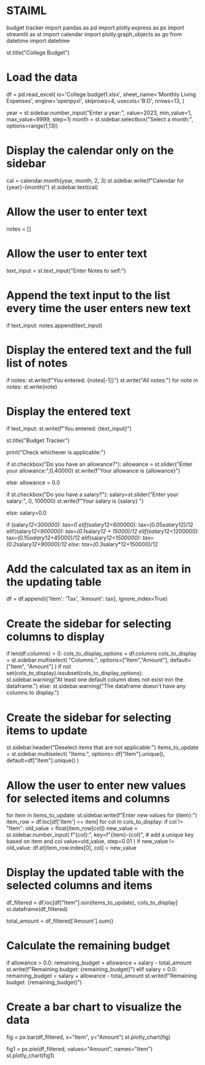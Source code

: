 # STAIML
budget tracker
import pandas as pd
import plotly.express as px
import streamlit as st
import calendar
import plotly.graph_objects as go
from datetime import datetime

st.title("College Budget")

# Load the data
df = pd.read_excel(
    io='College budget1.xlsx',
    sheet_name='Monthly Living Expenses',
    engine='openpyxl',
    skiprows=4,
    usecols='B:D',
    nrows=13,
)

year = st.sidebar.number_input("Enter a year:", value=2023, min_value=1, max_value=9999, step=1)
month = st.sidebar.selectbox("Select a month:", options=range(1,13))


# Display the calendar only on the sidebar
cal = calendar.month(year, month, 2, 3)
st.sidebar.write(f"Calendar for {year}-{month}")
st.sidebar.text(cal)


# Allow the user to enter text
notes = []

# Allow the user to enter text
text_input = st.text_input("Enter Notes to self:")

# Append the text input to the list every time the user enters new text
if text_input:
    notes.append(text_input)

# Display the entered text and the full list of notes
if notes:
    st.write(f"You entered: {notes[-1]}")
    st.write("All notes:")
    for note in notes:
        st.write(note)

# Display the entered text
if text_input:
    st.write(f"You entered: {text_input}")

st.title("Budget Tracker")

print("Check whichever is applicable:")

if st.checkbox("Do you have an allowance?"):
    allowance = st.slider("Enter your allowance:",0,40000)
    st.write(f"Your allowance is {allowance}")

else:
    allowance = 0.0

if st.checkbox("Do you have a salary?"):
    salary=st.slider("Enter your salary:", 0, 100000)
    st.write(f"Your salary is {salary} ")

else:
    salary=0.0

if (salary*12<300000):
    tax=0
elif(salary*12<600000):
    tax=(0.05*salary*12)/12
elif(salary*12<900000):
    tax=(0.1*salary*12 + 15000)/12
elif(salary*12<1200000):
    tax=(0.15*salary*12+45000)/12
elif(salary*12<1500000):
    tax=(0.2*salary*12+90000)/12
else:
    tax=(0.3*salary*12+150000)/12

# Add the calculated tax as an item in the updating table
df = df.append({'Item': 'Tax', 'Amount': tax}, ignore_index=True)



# Create the sidebar for selecting columns to display
if len(df.columns) > 0:
    cols_to_display_options = df.columns
    cols_to_display = st.sidebar.multiselect(
        "Columns:",
        options=["Item","Amount"],
        default=["Item", "Amount"]
    )
    if not set(cols_to_display).issubset(cols_to_display_options):
        st.sidebar.warning("At least one default column does not exist inin the dataframe.")
else:
    st.sidebar.warning("The dataframe doesn't have any columns to display.")
    



# Create the sidebar for selecting items to update
st.sidebar.header("Deselect items that are not applicable:")
items_to_update = st.sidebar.multiselect(
    "Items:",
    options= df["Item"].unique(),
    default=df["Item"].unique()
)


# Allow the user to enter new values for selected items and columns
for item in items_to_update:
    st.sidebar.write(f"Enter new values for {item}:")
    item_row = df.loc[df['Item'] == item]
    for col in cols_to_display:
        if col != "Item":
            old_value = float(item_row[col])
            new_value = st.sidebar.number_input(
                f"{col}:",
                key=f"{item}-{col}",  # add a unique key based on item and col
                value=old_value,
                step=0.01
            )
            if new_value != old_value:
                df.at[item_row.index[0], col] = new_value

# Display the updated table with the selected columns and items
df_filtered = df.loc[df["Item"].isin(items_to_update), cols_to_display]
st.dataframe(df_filtered)



total_amount = df_filtered['Amount'].sum()


# Calculate the remaining budget
if allowance > 0.0:
    remaining_budget = allowance + salary - total_amount
    st.write(f"Remaining budget: {remaining_budget}")
elif salary > 0.0:
    remaining_budget = salary + allowance - total_amount
    st.write(f"Remaining budget: {remaining_budget}")
    

    

            
# Create a bar chart to visualize the data
fig = px.bar(df_filtered, x="Item", y="Amount")
st.plotly_chart(fig)

fig1 = px.pie(df_filtered, values="Amount", names="Item")
st.plotly_chart(fig1)
